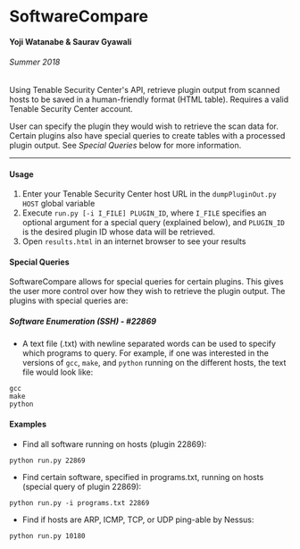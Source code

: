 # SoftwareCompare
#### Yoji Watanabe & Saurav Gyawali
###### Summer 2018
Using Tenable Security Center's API, retrieve plugin output from scanned hosts to be saved in a human-friendly format (HTML table). Requires a valid Tenable Security Center account.

User can specify the plugin they would wish to retrieve the scan data for. Certain plugins also have special queries to create tables with a processed plugin output. See _Special Queries_ below for more information.

***

#### Usage
1. Enter your Tenable Security Center host URL in the `dumpPluginOut.py` `HOST` global variable
2. Execute `run.py [-i I_FILE] PLUGIN_ID`, where `I_FILE` specifies an optional argument for a special query (explained below), and `PLUGIN_ID` is the desired plugin ID whose data will be retrieved.
3. Open `results.html` in an internet browser to see your results

#### Special Queries
SoftwareCompare allows for special queries for certain plugins. This gives the user more control over how they wish to retrieve the plugin output. The plugins with special queries are:
##### Software Enumeration (SSH) - #22869
* A text file (.txt) with newline separated words can be used to specify which programs to query. For example, if one was interested in the versions of `gcc`, `make`, and `python` running on the different hosts, the text file would look like:
```
gcc
make
python
``` 

#### Examples
* Find all software running on hosts (plugin 22869):
```
python run.py 22869
```
* Find certain software, specified in programs.txt, running on hosts (special query of plugin 22869):
```
python run.py -i programs.txt 22869
```
* Find if hosts are ARP, ICMP, TCP, or UDP ping-able by Nessus:
```
python run.py 10180
```